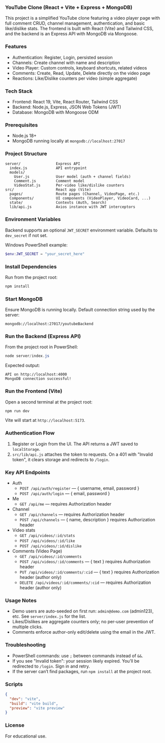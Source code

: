 ### YouTube Clone (React + Vite + Express + MongoDB)

This project is a simplified YouTube clone featuring a video player page with full comment CRUD, channel management, authentication, and basic like/dislike stats. The frontend is built with React (Vite) and Tailwind CSS, and the backend is an Express API with MongoDB via Mongoose.

### Features
- Authentication: Register, Login, persisted session
- Channels: Create channel with name and description
- Video Player: Custom controls, keyboard shortcuts, related videos
- Comments: Create, Read, Update, Delete directly on the video page
- Reactions: Like/Dislike counters per video (simple aggregate)

### Tech Stack
- Frontend: React 19, Vite, React Router, Tailwind CSS
- Backend: Node.js, Express, JSON Web Tokens (JWT)
- Database: MongoDB with Mongoose ODM

### Prerequisites
- Node.js 18+
- MongoDB running locally at `mongodb://localhost:27017`

### Project Structure
```
server/                Express API
  index.js             API entrypoint
  models/
    User.js            User model (auth + channel fields)
    Comment.js         Comment model
    VideoStat.js       Per-video like/dislike counters
src/                   React app (Vite)
  pages/               Route pages (Channel, VideoPage, etc.)
  Components/          UI components (VideoPlayer, VideoCard, ...)
  state/               Contexts (Auth, Search)
  lib/api.js           Axios instance with JWT interceptors
```

### Environment Variables
Backend supports an optional `JWT_SECRET` environment variable. Defaults to `dev_secret` if not set.

Windows PowerShell example:
```powershell
$env:JWT_SECRET = "your_secret_here"
```

### Install Dependencies
Run from the project root:
```powershell
npm install
```

### Start MongoDB
Ensure MongoDB is running locally. Default connection string used by the server:
```
mongodb://localhost:27017/youtubeBackend
```

### Run the Backend (Express API)
From the project root in PowerShell:
```powershell
node server/index.js
```
Expected output:
```
API on http://localhost:4000
MongoDB connection successful!
```

### Run the Frontend (Vite)
Open a second terminal at the project root:
```powershell
npm run dev
```
Vite will start at `http://localhost:5173`.

### Authentication Flow
1. Register or Login from the UI. The API returns a JWT saved to `localStorage`.
2. `src/lib/api.js` attaches the token to requests. On a 401 with "Invalid token", it clears storage and redirects to `/login`.

### Key API Endpoints
- Auth
  - `POST /api/auth/register` — { username, email, password }
  - `POST /api/auth/login` — { email, password }
- Me
  - `GET /api/me` — requires Authorization header
- Channel
  - `GET /api/channels` — requires Authorization header
  - `POST /api/channels` — { name, description } requires Authorization header
- Video stats
  - `GET /api/videos/:id/stats`
  - `POST /api/videos/:id/like`
  - `POST /api/videos/:id/dislike`
- Comments (Video Page)
  - `GET /api/videos/:id/comments`
  - `POST /api/videos/:id/comments` — { text } requires Authorization header
  - `PUT /api/videos/:id/comments/:cid` — { text } requires Authorization header (author only)
  - `DELETE /api/videos/:id/comments/:cid` — requires Authorization header (author only)

### Usage Notes
- Demo users are auto-seeded on first run: `admin@demo.com` (admin123), etc. See `server/index.js` for the list.
- Likes/Dislikes are aggregate counters only; no per-user prevention of multiple clicks.
- Comments enforce author-only edit/delete using the email in the JWT.

### Troubleshooting
- PowerShell commands: use `;` between commands instead of `&&`.
- If you see "Invalid token": your session likely expired. You’ll be redirected to `/login`. Sign in and retry.
- If the server can’t find packages, run `npm install` at the project root.

### Scripts
```json
{
  "dev": "vite",
  "build": "vite build",
  "preview": "vite preview"
}
```

### License
For educational use.
